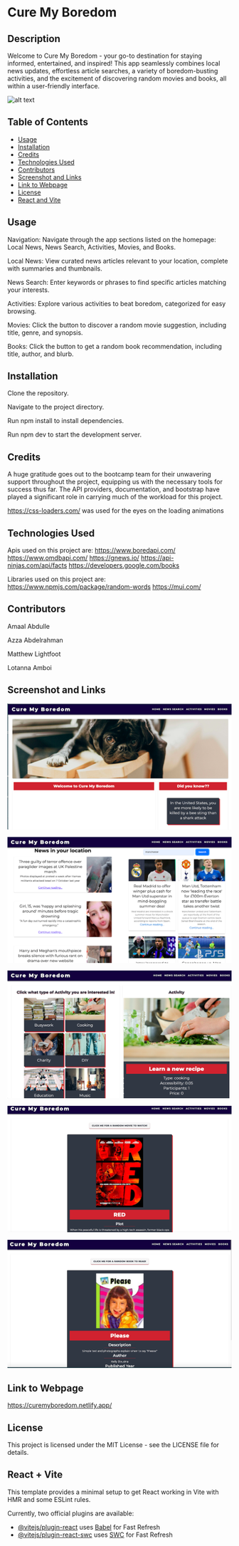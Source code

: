 # Cure My Boredom

## Description
Welcome to Cure My Boredom - your go-to destination for staying informed, entertained, and inspired! This app seamlessly combines local news updates, effortless article searches, a variety of boredom-busting activities, and the excitement of discovering random movies and books, all within a user-friendly interface.

![alt text](https://img.shields.io/badge/License-MIT-green)

## Table of Contents

* [Usage](#usage)
* [Installation](#installation)
* [Credits](#credits)
* [Technologies Used](#technologies-used)
* [Contributors](#contributors)
* [Screenshot and Links](#screenshot-and-links)
* [Link to Webpage](#link-to-webpage)
* [License](#license)
* [React and Vite](#react--vite)

## Usage
Navigation: Navigate through the app sections listed on the homepage: Local News, News Search, Activities, Movies, and Books.

Local News: View curated news articles relevant to your location, complete with summaries and thumbnails.

News Search: Enter keywords or phrases to find specific articles matching your interests.

Activities: Explore various activities to beat boredom, categorized for easy browsing.

Movies: Click the button to discover a random movie suggestion, including title, genre, and synopsis.

Books: Click the button to get a random book recommendation, including title, author, and blurb.

## Installation
Clone the repository.

Navigate to the project directory.

Run npm install to install dependencies.

Run npm dev to start the development server.

## Credits 
A huge gratitude goes out to the bootcamp team for their unwavering support throughout the project, equipping us with the necessary tools for success thus far. The API providers, documentation, and bootstrap have played a significant role in carrying much of the workload for this project.

https://css-loaders.com/ was used for the eyes on the loading animations

## Technologies Used
Apis used on this project are: 
https://www.boredapi.com/
https://www.omdbapi.com/
https://gnews.io/
https://api-ninjas.com/api/facts
https://developers.google.com/books

Libraries used on this project are:
https://www.npmjs.com/package/random-words
https://mui.com/

## Contributors

Amaal Abdulle

Azza Abdelrahman

Matthew Lightfoot

Lotanna Amboi


## Screenshot and Links 
![Landing page](public/assets/Screenshots/1.png)

![Home page](public/assets/Screenshots/2.png)

![Activities page](public/assets/Screenshots/3.png)

![Movies page](public/assets/Screenshots/4.png)

![Books page](public/assets/Screenshots/5.png)


## Link to Webpage
https://curemyboredom.netlify.app/


## License
This project is licensed under the MIT License - see the LICENSE file for details.


## React + Vite

This template provides a minimal setup to get React working in Vite with HMR and some ESLint rules.

Currently, two official plugins are available:

- [@vitejs/plugin-react](https://github.com/vitejs/vite-plugin-react/blob/main/packages/plugin-react/README.md) uses [Babel](https://babeljs.io/) for Fast Refresh
- [@vitejs/plugin-react-swc](https://github.com/vitejs/vite-plugin-react-swc) uses [SWC](https://swc.rs/) for Fast Refresh
